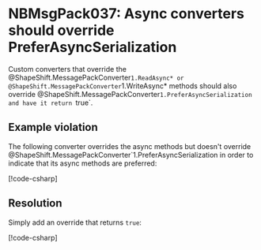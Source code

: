 # NBMsgPack037: Async converters should override PreferAsyncSerialization

Custom converters that override the @ShapeShift.MessagePackConverter`1.ReadAsync* or @ShapeShift.MessagePackConverter`1.WriteAsync\* methods should also override @ShapeShift.MessagePackConverter`1.PreferAsyncSerialization and have it return `true`.

## Example violation

The following converter overrides the async methods but doesn't override @ShapeShift.MessagePackConverter`1.PreferAsyncSerialization in order to indicate that its async methods are preferred:

[!code-csharp[](../../samples/AnalyzerDocs/NBMsgPack037.cs#Defective)]

## Resolution

Simply add an override that returns `true`:

[!code-csharp[](../../samples/AnalyzerDocs/NBMsgPack037.cs#Fix)]

